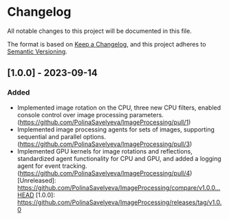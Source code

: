 # Changelog

All notable changes to this project will be documented in this file.

The format is based on [Keep a Changelog](https://keepachangelog.com/en/1.0.0/),
and this project adheres to [Semantic Versioning](https://semver.org/spec/v2.0.0.html).

## [1.0.0] - 2023-09-14

### Added
- Implemented image rotation on the CPU, three new CPU filters, enabled console control over image processing parameters. (https://github.com/PolinaSavelyeva/ImageProcessing/pull/1)
- Implemented image processing agents for sets of images, supporting sequential and parallel options. (https://github.com/PolinaSavelyeva/ImageProcessing/pull/3)
- Implemented GPU kernels for image rotations and reflections, standardized agent functionality for CPU and GPU, and added a logging agent for event tracking.(https://github.com/PolinaSavelyeva/ImageProcessing/pull/4)
[Unreleased]: https://github.com/PolinaSavelyeva/ImageProcessing/compare/v1.0.0...HEAD
[1.0.0]: https://github.com/PolinaSavelyeva/ImageProcessing/releases/tag/v1.0.0
